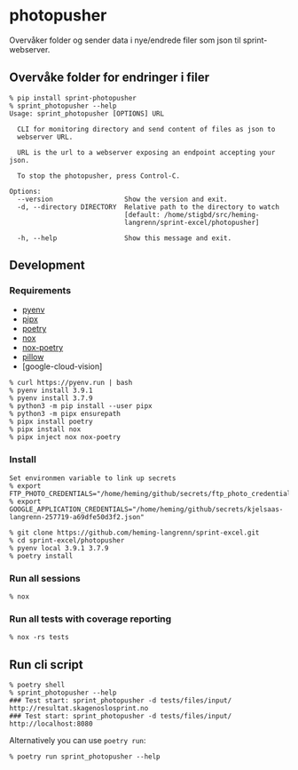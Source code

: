 # photopusher

Overvåker folder og sender data i nye/endrede filer som json til sprint-webserver.

## Overvåke folder for endringer i filer

```
% pip install sprint-photopusher
% sprint_photopusher --help                                 
Usage: sprint_photopusher [OPTIONS] URL

  CLI for monitoring directory and send content of files as json to
  webserver URL.

  URL is the url to a webserver exposing an endpoint accepting your json.

  To stop the photopusher, press Control-C.

Options:
  --version                  Show the version and exit.
  -d, --directory DIRECTORY  Relative path to the directory to watch
                             [default: /home/stigbd/src/heming-
                             langrenn/sprint-excel/photopusher]

  -h, --help                 Show this message and exit.

```

## Development
### Requirements
- [pyenv](https://github.com/pyenv/pyenv-installer)
- [pipx](https://github.com/pipxproject/pipx)
- [poetry](https://python-poetry.org/)
- [nox](https://nox.thea.codes/en/stable/)
- [nox-poetry](https://github.com/cjolowicz/nox-poetry)
- [pillow](https://pypi.org/project/Pillow/)
- [google-cloud-vision]

```
% curl https://pyenv.run | bash
% pyenv install 3.9.1
% pyenv install 3.7.9
% python3 -m pip install --user pipx
% python3 -m pipx ensurepath
% pipx install poetry
% pipx install nox
% pipx inject nox nox-poetry
```

### Install
```
Set environmen variable to link up secrets
% export FTP_PHOTO_CREDENTIALS="/home/heming/github/secrets/ftp_photo_credentials.json"
% export GOOGLE_APPLICATION_CREDENTIALS="/home/heming/github/secrets/kjelsaas-langrenn-257719-a69dfe50d3f2.json"

% git clone https://github.com/heming-langrenn/sprint-excel.git
% cd sprint-excel/photopusher
% pyenv local 3.9.1 3.7.9
% poetry install
```
### Run all sessions
```
% nox
```
### Run all tests with coverage reporting
```
% nox -rs tests
```
## Run cli script
```
% poetry shell
% sprint_photopusher --help
### Test start: sprint_photopusher -d tests/files/input/ http://resultat.skagenoslosprint.no
### Test start: sprint_photopusher -d tests/files/input/ http://localhost:8080

```
Alternatively you can use `poetry run`:
```
% poetry run sprint_photopusher --help
```
